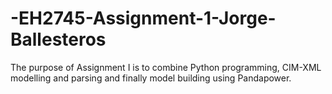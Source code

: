 # -EH2745-Assignment-1-Jorge-Ballesteros
The purpose of Assignment I is to combine Python programming, CIM-XML modelling and parsing and finally model building using Pandapower. 
